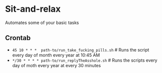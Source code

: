 # Sit-and-relax
Automates some of your basic tasks

## Crontab
  * `45 10 * * *  path-to/run_take_fucking_pills.sh`   # Runs the script every day of month every year at 10:45 AM
  * `*/30 * * * * path-to/run_replyTheAsshole.sh`   # Runs the scripts every day of moth every year at every 30 minutes 
